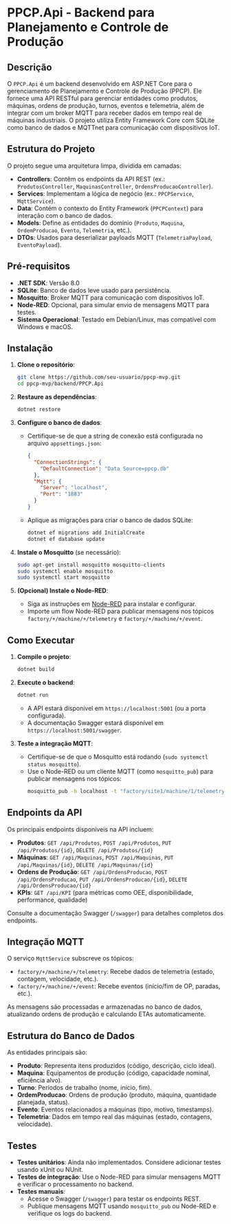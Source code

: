 # PPCP.Api - Backend para Planejamento e Controle de Produção

## Descrição
O `PPCP.Api` é um backend desenvolvido em ASP.NET Core para o gerenciamento de Planejamento e Controle de Produção (PPCP). Ele fornece uma API RESTful para gerenciar entidades como produtos, máquinas, ordens de produção, turnos, eventos e telemetria, além de integrar com um broker MQTT para receber dados em tempo real de máquinas industriais. O projeto utiliza Entity Framework Core com SQLite como banco de dados e MQTTnet para comunicação com dispositivos IoT.

## Estrutura do Projeto
O projeto segue uma arquitetura limpa, dividida em camadas:
- **Controllers**: Contêm os endpoints da API REST (ex.: `ProdutosController`, `MaquinasController`, `OrdensProducaoController`).
- **Services**: Implementam a lógica de negócio (ex.: `PPCPService`, `MqttService`).
- **Data**: Contém o contexto do Entity Framework (`PPCPContext`) para interação com o banco de dados.
- **Models**: Define as entidades do domínio (`Produto`, `Maquina`, `OrdemProducao`, `Evento`, `Telemetria`, etc.).
- **DTOs**: Usados para deserializar payloads MQTT (`TelemetriaPayload`, `EventoPayload`).

## Pré-requisitos
- **.NET SDK**: Versão 8.0
- **SQLite**: Banco de dados leve usado para persistência.
- **Mosquitto**: Broker MQTT para comunicação com dispositivos IoT.
- **Node-RED**: Opcional, para simular envio de mensagens MQTT para testes.
- **Sistema Operacional**: Testado em Debian/Linux, mas compatível com Windows e macOS.

## Instalação
1. **Clone o repositório**:
   ```bash
   git clone https://github.com/seu-usuario/ppcp-mvp.git
   cd ppcp-mvp/backend/PPCP.Api
   ```

2. **Restaure as dependências**:
   ```bash
   dotnet restore
   ```

3. **Configure o banco de dados**:
   - Certifique-se de que a string de conexão está configurada no arquivo `appsettings.json`:
     ```json
     {
       "ConnectionStrings": {
         "DefaultConnection": "Data Source=ppcp.db"
       },
       "Mqtt": {
         "Server": "localhost",
         "Port": "1883"
       }
     }
     ```
   - Aplique as migrações para criar o banco de dados SQLite:
     ```bash
     dotnet ef migrations add InitialCreate
     dotnet ef database update
     ```

4. **Instale o Mosquitto** (se necessário):
   ```bash
   sudo apt-get install mosquitto mosquitto-clients
   sudo systemctl enable mosquitto
   sudo systemctl start mosquitto
   ```

5. **(Opcional) Instale o Node-RED**:
   - Siga as instruções em [Node-RED](https://nodered.org/docs/getting-started/local) para instalar e configurar.
   - Importe um flow Node-RED para publicar mensagens nos tópicos `factory/+/machine/+/telemetry` e `factory/+/machine/+/event`.

## Como Executar
1. **Compile o projeto**:
   ```bash
   dotnet build
   ```

2. **Execute o backend**:
   ```bash
   dotnet run
   ```
   - A API estará disponível em `https://localhost:5001` (ou a porta configurada).
   - A documentação Swagger estará disponível em `https://localhost:5001/swagger`.

3. **Teste a integração MQTT**:
   - Certifique-se de que o Mosquitto está rodando (`sudo systemctl status mosquitto`).
   - Use o Node-RED ou um cliente MQTT (como `mosquitto_pub`) para publicar mensagens nos tópicos:
     ```bash
     mosquitto_pub -h localhost -t "factory/site1/machine/1/telemetry" -m '{"Timestamp":"2025-08-24T17:00:00Z","State":0,"TotalCount":100,"GoodCount":95,"ScrapCount":5,"Speed_uph":3600,"OpId":1}'
     ```

## Endpoints da API
Os principais endpoints disponíveis na API incluem:
- **Produtos**: `GET /api/Produtos`, `POST /api/Produtos`, `PUT /api/Produtos/{id}`, `DELETE /api/Produtos/{id}`
- **Máquinas**: `GET /api/Maquinas`, `POST /api/Maquinas`, `PUT /api/Maquinas/{id}`, `DELETE /api/Maquinas/{id}`
- **Ordens de Produção**: `GET /api/OrdensProducao`, `POST /api/OrdensProducao`, `PUT /api/OrdensProducao/{id}`, `DELETE /api/OrdensProducao/{id}`
- **KPIs**: `GET /api/KPI` (para métricas como OEE, disponibilidade, performance, qualidade)

Consulte a documentação Swagger (`/swagger`) para detalhes completos dos endpoints.

## Integração MQTT
O serviço `MqttService` subscreve os tópicos:
- `factory/+/machine/+/telemetry`: Recebe dados de telemetria (estado, contagem, velocidade, etc.).
- `factory/+/machine/+/event`: Recebe eventos (início/fim de OP, paradas, etc.).

As mensagens são processadas e armazenadas no banco de dados, atualizando ordens de produção e calculando ETAs automaticamente.

## Estrutura do Banco de Dados
As entidades principais são:
- **Produto**: Representa itens produzidos (código, descrição, ciclo ideal).
- **Maquina**: Equipamentos de produção (código, capacidade nominal, eficiência alvo).
- **Turno**: Períodos de trabalho (nome, início, fim).
- **OrdemProducao**: Ordens de produção (produto, máquina, quantidade planejada, status).
- **Evento**: Eventos relacionados a máquinas (tipo, motivo, timestamps).
- **Telemetria**: Dados em tempo real das máquinas (estado, contagens, velocidade).

## Testes
- **Testes unitários**: Ainda não implementados. Considere adicionar testes usando xUnit ou NUnit.
- **Testes de integração**: Use o Node-RED para simular mensagens MQTT e verificar o processamento no backend.
- **Testes manuais**:
  - Acesse o Swagger (`/swagger`) para testar os endpoints REST.
  - Publique mensagens MQTT usando `mosquitto_pub` ou Node-RED e verifique os logs do backend.

